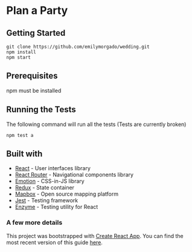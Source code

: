 # Plan a Party

## Getting Started
```
git clone https://github.com/emilymorgado/wedding.git
npm install
npm start
```

## Prerequisites
npm must be installed

## Running the Tests
The following command will run all the tests
(Tests are currently broken)
```
npm test a
```

## Built with
- [React](https://reactjs.org/docs/getting-started.html) - User interfaces library
- [React Router](https://reacttraining.com/react-router) - Navigational components library
- [Emotion](https://emotion.sh/docs/introduction) - CSS-in-JS library
- [Redux](https://redux.js.org/) - State container
- [Mapbox](https://docs.mapbox.com/) - Open source mapping platform
- [Jest](https://jestjs.io/) - Testing framework
- [Enzyme](https://airbnb.io/enzyme/) - Testing utility for React

### A few more details
This project was bootstrapped with [Create React App](https://github.com/facebookincubator/create-react-app).
You can find the most recent version of this guide [here](https://github.com/facebookincubator/create-react-app/blob/master/packages/react-scripts/template/README.md).
